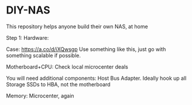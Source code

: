 # DIY-NAS
This repository helps anyone build their own NAS, at home

Step 1: Hardware:

Case: https://a.co/d/iXQwsgp 
Use something like this, just go with something scalable if possible. 

Motherboard+CPU: Check local microcenter deals

You will need additional components: Host Bus Adapter. Ideally hook up all Storage SSDs to HBA, not the motherboard

Memory: Microcenter, again


